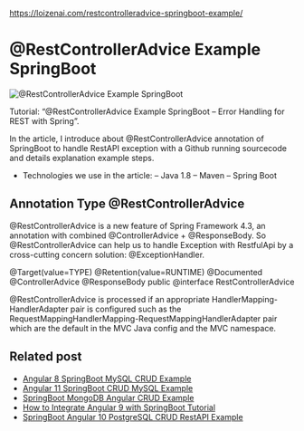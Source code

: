 https://loizenai.com/restcontrolleradvice-springboot-example/

# @RestControllerAdvice Example SpringBoot

![@RestControllerAdvice Example SpringBoot](https://loizenai.com/wp-content/uploads/2020/12/@RestControllerAdvice-Example-SpringBoot.png)

Tutorial: “@RestControllerAdvice Example SpringBoot – Error Handling for REST with Spring”.

In the article, I introduce about @RestControllerAdvice annotation of SpringBoot to handle RestAPI exception with a Github running sourcecode and details explanation example steps.

* Technologies we use in the article:
– Java 1.8
– Maven
– Spring Boot

## Annotation Type @RestControllerAdvice

@RestControllerAdvice is a new feature of Spring Framework 4.3, an annotation with combined @ControllerAdvice + @ResponseBody. So @RestControllerAdvice can help us to handle Exception with RestfulApi by a cross-cutting concern solution: @ExceptionHandler.

@Target(value=TYPE)
 @Retention(value=RUNTIME)
 @Documented
 @ControllerAdvice
 @ResponseBody
public @interface RestControllerAdvice

@RestControllerAdvice is processed if an appropriate HandlerMapping-HandlerAdapter pair is configured such as the RequestMappingHandlerMapping-RequestMappingHandlerAdapter pair which are the default in the MVC Java config and the MVC namespace.

## Related post

- [Angular 8 SpringBoot MySQL CRUD Example](https://loizenai.com/angular-8-springboot-mysql-crud-example/)
- [Angular 11 SpringBoot CRUD MySQL Example](https://loizenai.com/angular-11-springboot-crud-mysql-example/)
- [SpringBoot MongoDB Angular CRUD Example](https://loizenai.com/spring-boot-mongodb-angular-crud-example-github/)
- [How to Integrate Angular 9 with SpringBoot Tutorial](https://loizenai.com/how-to-integrate-angular-9-with-springboot-tutorial/)
- [SpringBoot Angular 10 PostgreSQL CRUD RestAPI Example](https://loizenai.com/springboot-angular-10-postgresql-crud-restapi-example/)

